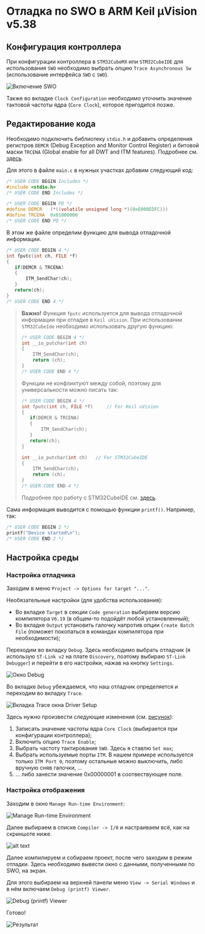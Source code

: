 # Отладка по SWO в ARM Keil µVision v5.38

## Конфигурация контроллера

При конфигурации контроллера в `STM32CubeMX` или `STM32CubeIDE` для использования `SWO` необходимо выбрать опцию `Trace Asynchronous Sw` (использование интерфейса `SWD` с `SWO`).

![Включение SWO](imgs/sys_debug.png "Включение SWO")  

Также во вкладке `Clock Configuration` необходимо уточнить значение тактовой частоты ядра (`Core Clock`), которое пригодится позже.




## Редактирование кода

Необходимо подключить библиотеку `stdio.h` и добавить определения регистров `DEMCR` (Debug Exception and Monitor Control Register) и битовой маски `TRCENA` (Global enable for all DWT and ITM features). Подробнее см. [здесь](https://developer.arm.com/documentation/ddi0403/d/Debug-Architecture/ARMv7-M-Debug/Debug-register-support-in-the-SCS/Debug-Exception-and-Monitor-Control-Register--DEMCR?lang=en "ARMv7-M Debug").

Для этого в файле `main.c` в нужных участках добавим следующий код:

```c
/* USER CODE BEGIN Includes */
#include <stdio.h>
/* USER CODE END Includes */
```

```c
/* USER CODE BEGIN PD */
#define DEMCR   (*((volatile unsigned long *)(0xE000EDFC)))
#define TRCENA  0x01000000
/* USER CODE END PD */
```

В этом же файле определим функцию для вывода отладочной информации.


```c
/* USER CODE BEGIN 4 */
int fputc(int ch, FILE *f)
{
   if(DEMCR & TRCENA)
   {
       ITM_SendChar(ch);
   }
   return(ch);
}
/* USER CODE END 4 */
```

> **Важно!** Функция `fputc` используется для вывода отладочной информации при отладке в `Keil uVision`. При использовании `STM32CubeIde` необходимо использовать другую функцию:
>
> ```c
> /* USER CODE BEGIN 4 */
>int __io_putchar(int ch)
>{
>     ITM_SendChar(ch);
>     return (ch);
>}
> /* USER CODE END 4 */
>```
> Функции не конфликтуют между собой, поэтому для универсальности можно писать так:
> ```c
>/* USER CODE BEGIN 4 */
>int fputc(int ch, FILE *f) 	// For Keil uVision
>{
>    if(DEMCR & TRCENA)
>    {
>        ITM_SendChar(ch);
>    }
>    return(ch);
>}
>
>int __io_putchar(int ch)	// For STM32CubeIDE
>{
>     ITM_SendChar(ch);
>     return (ch);
>}
>/* USER CODE END 4 */
>```
> Подробнее про работу с STM32CubeIDE см. [здесь](/swo_cube_ide.md).

Сама информация выводится с помощью функции `printf()`. Например, так:

```c
/* USER CODE BEGIN 2 */
printf("Device started\n");
/* USER CODE END 2 */
```


## Настройка среды

### Настройка отладчика

Заходим в меню `Project -> Options for target "..."`.

Необязательные настройки (для удобства использования):

- Во вкладке `Target` в секции `Code generation` выбираем версию компилятора `V6.19` (в общем-то подойдёт любой установленный);
- Во вкладке `Output` установить галочку напротив опции `Create Batch File` (поможет покопаться в командах компилятора при необходимости);

Переходим во вкладку `Debug`. Здесь необходимо выбрать отладчик (я использую `ST-Link v2` на плате `Discovery`, поэтому выбираю `ST-Link Debugger`) и перейти в его настройки, нажав на кнопку `Settings`.

![Окно Debug](imgs/options_debug.png "Окно Debug")

Во вкладке `Debug` убеждаемся, что наш отладчик определяется и переходим во вкладку `Trace`.

![Вкладка Trace окна Driver Setup](imgs/options_debug_trace.png "Вкладка Trace окна Driver Setup")

Здесь нужно произвести следующие изменения (см. [рисунок](imgs/options_debug_trace.png)):

1. Записать значение частоты ядра `Core Clock` (выбирается при конфигурации контроллера);
2. Включить опцию `Trace Enable`;
3. Выбрать частоту тактирования `SWO`. Здесь я ставлю `Set max`;
4. Выбрать используемые порты `ITM`. В нашем примере используется только `ITM Port 0`, поэтому остальные можно выключить, либо вручную сняв галочки, ...
5. ... либо занести значение 0x00000001 в соотвествующее поле.

### Настройка отображения

Заходим в окно `Manage Run-time Environment`:

![Manage Run-time Environment](imgs/manage-run-time.png "Manage Run-time Environment")

Далее выбираем в списке `Compiler -> I/0` и настраиваем всё, как на скриншоте ниже.

![alt text](imgs/manage-run-time_compiler_io.png)

Далее компилируем и собираем проект, после чего заходим в режим отладки. Здесь необходимо вывести окно с данными, полученными по SWO, на экран.

Для этого выбираем на верхней панели меню `View -> Serial Windows` и в нём включаем `Debug (printf) Viewer`.

![Debug (printf) Viewer](imgs/view_seial_debug.png "Debug (printf) Viewer")

Готово!

![Результат](imgs/debug_result.png "Результат")